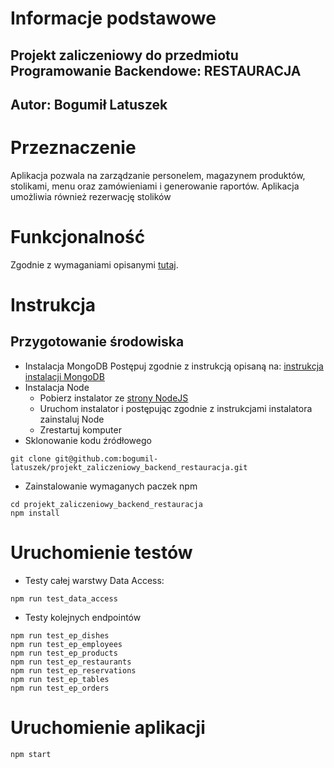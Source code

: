 # Informacje podstawowe
## Projekt zaliczeniowy do przedmiotu Programowanie Backendowe: RESTAURACJA
## Autor: Bogumił Latuszek

# Przeznaczenie
 Aplikacja pozwala na zarządzanie personelem, magazynem produktów, stolikami, menu 
 oraz zamówieniami i generowanie raportów. Aplikacja umożliwia również rezerwację stolików

# Funkcjonalność
Zgodnie z wymaganiami opisanymi [tutaj](https://github.com/rbrzegowy/pab/blob/main/projekt%203%20-%20restauracja/projekt%20restauracja.md).

# Instrukcja
## Przygotowanie środowiska
* Instalacja MongoDB
   Postępuj zgodnie z instrukcją opisaną na: [instrukcja instalacji MongoDB](https://www.mongodb.com/docs/manual/administration/install-community/)
* Instalacja Node
    * Pobierz instalator ze [strony NodeJS](https://nodejs.org/en/)
    * Uruchom instalator i postępując zgodnie z instrukcjami instalatora zainstaluj Node
    * Zrestartuj komputer
* Sklonowanie kodu źródłowego
```
git clone git@github.com:bogumil-latuszek/projekt_zaliczeniowy_backend_restauracja.git
```
* Zainstalowanie wymaganych paczek npm
```
cd projekt_zaliczeniowy_backend_restauracja
npm install
```
# Uruchomienie testów
* Testy całej warstwy Data Access:
```
npm run test_data_access 
```
* Testy kolejnych endpointów
```
npm run test_ep_dishes 
npm run test_ep_employees 
npm run test_ep_products
npm run test_ep_restaurants 
npm run test_ep_reservations 
npm run test_ep_tables 
npm run test_ep_orders
```
# Uruchomienie aplikacji
```
npm start
```